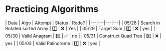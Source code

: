 # Practicing Algorithms

| Data | Algo | Attempt | Status | Redo? |
|---|---|---|---|
| 05/28 | Search in Rotated sorted Array | 1️⃣ | ❌ | Yes |
| 05/29 | Target Sum | 1️⃣ | ❌ | yes |
|  05/30 | Valid Anagram | 1️⃣ | ✅ | no |
|  05/31 | Construct Quad Tree | 1️⃣ | ❌ | yes |
|  05/03 | Valid Palindrome | 1️⃣ | ❌ | yes |
